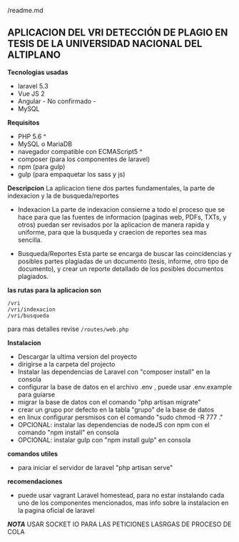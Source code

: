/readme.md

APLICACION DEL VRI DETECCIÓN DE PLAGIO EN TESIS DE LA UNIVERSIDAD NACIONAL DEL ALTIPLANO
------------------------------------------------------------------------

**Tecnologias usadas**
 - laravel 5.3
 - Vue JS 2
 - Angular - No confirmado -
 - MySQL


**Requisitos**
- PHP 5.6 ^
- MySQL o MariaDB
- navegador compatible con ECMAScript5 ^
- composer (para los componentes de laravel)
- npm (para gulp)
- gulp (para empaquetar los sass y js)

**Descripcion**
La aplicacion tiene dos partes fundamentales, la parte de indexacion y la de busqueda/reportes

- Indexacion
La parte de indexacion consierne a todo el proceso que se hace para que las fuentes de informacion (paginas web, PDFs, TXTs, y otros) puedan ser revisados por la aplicacion de manera rapida y uniforme, para que la busqueda y craecion de reportes sea mas sencilla.

- Busqueda/Reportes
Esta parte se encarga de buscar las coincidencias y posibles partes plagiadas de un documento (tesis, informe, otro tipo de documento), y crear un reporte detallado de los posibles documentos plagiados.

**las rutas para la aplicacion son**

    /vri
    /vri/indexacion
    /vri/busqueda
para mas detalles revise `/routes/web.php`

**Instalacion**
- Descargar la ultima version del proyecto
- dirigirse a la carpeta del projecto
- Instalar las dependencias de Laravel con "composer install" en la consola
- configurar la base de datos en el archivo .env , puede usar .env.example para guiarse
- migrar la base de datos con el comando "php artisan migrate"
- crear un grupo por defecto en la tabla "grupo" de la base de datos
- en linux configurar persmisos con el comando "sudo chmod -R 777 ."
- OPCIONAL: instalar las dependencias de nodeJS con npm con el comando "npm install" en consola
- OPCIONAL: instalar gulp con "npm install gulp" en consola

**comandos utiles**
- para iniciar el servidor de laravel "php artisan serve"

**recomendaciones**
- puede usar vagrant Laravel homestead, para no estar instalando cada uno de los componentes mencionados, mas info sobre la instalacion en la pagina oficial de laravel



***NOTA***
USAR SOCKET IO PARA LAS PETICIONES LASRGAS DE PROCESO DE COLA